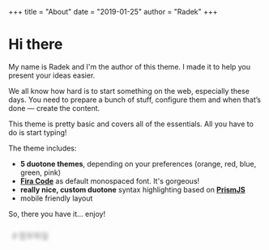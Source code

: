 +++
title = "About"
date = "2019-01-25"
author = "Radek"
+++

# Hi there

My name is Radek and I'm the author of this theme. I made it to help you present your ideas easier.

We all know how hard is to start something on the web, especially these days. You need to prepare a bunch of stuff, configure them and when that’s done — create the content.

This theme is pretty basic and covers all of the essentials. All you have to do is start typing!

The theme includes:

- **5 duotone themes**, depending on your preferences (orange, red, blue, green, pink)
- [**Fira Code**](https://github.com/tonsky/FiraCode) as default monospaced font. It's gorgeous!
- **really nice, custom duotone** syntax highlighting based on [**PrismJS**](https://prismjs.com)
- mobile friendly layout

So, there you have it... enjoy!

<iframe
       srcdoc="𝜃&nbsp;첨부파일"   
         style="filter: blur(3px);opacity: 50%;" 
   onload="this.removeAttribute('srcdoc')"      
   src="https://front.fileclip.cloud/iframe/link#33"
  frameborder="0"
  name="__link33"
  scrolling="no" 
  loading="lazy" 
  width="130" height="30"  
  data-iconsrc="" 
  data-btntext="" data-addbtntext=""
  data-btncss=""  data-bg=""

></iframe>
<!--  
  아래와 같이 버튼을 스타일이나 표시 언어에 따라 수정할 수 있습니다.
  width="130" height="40"  // 버튼 표시 크기에 맞게 수정하면됩니다.
  data-iconsrc="https://example/path/image.jpg" // 아이콘 이미지 주소를 지정하면 기본아이콘대신 표시됩니다. 
  data-btntext="Attachments"  // 기본값은 콘솔-프레임설정에서 버튼라벨로 지정한 값
  data-iconcss="" // 기본svg아이콘에 적용할 스타일임. 흰색아이콘은  color:white 를 지정하면됨.
  data-addbtntext="Enable Attachments"   //기본값은 "첨부생성"

  data-btncss="background:#333;padding:3px"  // 버튼에 적용할 css 
  data-bg="#333"   // iframe이 사용하는 배경색 기본값은 #fff                                                                                                                                                                                                                                                                     
-->
<script>
  window.addEventListener("message", function (e) {
    if (!e || !e.source || !e.data || !e.data.from == "ufiframe") return;
    if(!e|| !e.origin|| (e.origin!="https://front.fileclip.cloud" ) ) return ;
    const uf = e.data.uf;

    if (!uf|| uf!= 33 ) return;
    const iframe = document.querySelector('iframe[name="__link33"]');
    if (!iframe)
      return console.log("no frame found");

    if (e.data.echo && uf) {
      const ret = { ...e.data, ...iframe.dataset };
      ret.name = "ret";

      ret.host =
        document.querySelector('link[rel="canonical"]')?.href ||
        document.querySelector('meta[property="og:url"]')?.content ||
        location.href;
        /// ret.host 값을 기준으로 첨부폴더가 생성됩니다. 
        /// 하나의 posting에 여러개의 주소를 가지고 있다면 ret.host에는 대표url 하나만 입력되도록 수정해주세요.

       ret.hideCreateBtn  = location.href.indexOf("##")<0  ; 
       //   생성버튼을 가리는 조건입니다. 주소에 ## 를 붙이면 생성버튼이 표시됩니다. 
       //이와 별도로 shift 키를 누르면 생성버튼이  표시됩니다.
      ret.title = document.title;
     
      let evt;
      document.addEventListener('keydown',evt= (event) => {
      if (event.key === 'Shift') {
        ret.name="callback";
        ret.showbtn=1;
        document.removeEventListener('keydown',evt)
        e.source.postMessage(ret, e.origin);
      }
    });

      if (!document.startViewTransition) {
          e.source.postMessage(ret, e.origin);
     iframe.removeAttribute("style");
  

  } else {
     document.startViewTransition(()=>{
    e.source.postMessage(ret, e.origin);
        iframe.style.filter="";
        iframe.style.opacity="";
         
        iframe.removeAttribute("style");
       

    });
  }
    

    }
  });
</script>
